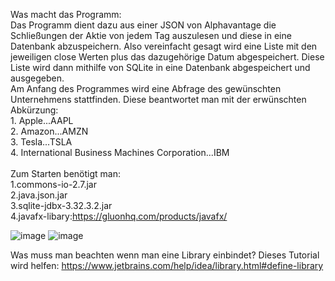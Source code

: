 Was macht das Programm:<br>
Das Programm dient dazu aus einer JSON von Alphavantage die Schließungen der Aktie von jedem Tag auszulesen und diese in eine Datenbank abzuspeichern. Also vereinfacht gesagt wird eine Liste mit den jeweiligen close Werten plus das dazugehörige Datum abgespeichert. Diese Liste wird dann mithilfe von SQLite in eine Datenbank abgespeichert und ausgegeben.<br>
Am Anfang des Programmes wird eine Abfrage des gewünschten Unternehmens stattfinden. Diese beantwortet man mit der erwünschten Abkürzung:<br>1. Apple...AAPL <br> 2. Amazon...AMZN<br> 3. Tesla...TSLA<br>4. International Business Machines Corporation...IBM<br><br>Zum Starten benötigt man:<br>1.commons-io-2.7.jar <br>2.java.json.jar  <br> 3.sqlite-jdbx-3.32.3.2.jar<br> 4.javafx-libary:https://gluonhq.com/products/javafx/<br>

![image](https://user-images.githubusercontent.com/59960768/102935174-e78cf780-44a5-11eb-996a-8183bf285a36.png)
![image](https://user-images.githubusercontent.com/59960768/102935283-2327c180-44a6-11eb-8a7c-5646c11675c3.png)



Was muss man beachten wenn man eine Library einbindet?
Dieses Tutorial wird helfen:
https://www.jetbrains.com/help/idea/library.html#define-library
